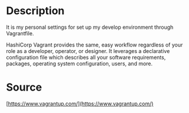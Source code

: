 # Description 

It is my personal settings for set up my develop environment through Vagrantfile.

HashiCorp Vagrant provides the same, easy workflow regardless of your role as a developer, operator, or designer. It leverages a declarative configuration file which describes all your software requirements, packages, operating system configuration, users, and more.

# Source
[https://www.vagrantup.com/](https://www.vagrantup.com/)